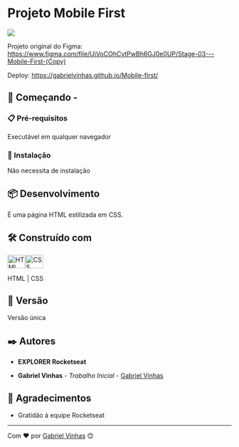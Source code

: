 # Projeto Mobile First

<img src="https://i.imgur.com/3l8Hcbo.gif">

Projeto original do Figma: https://www.figma.com/file/UiVoCOhCytPwBh6GJ0e0UP/Stage-03---Mobile-First-(Copy)

Deploy: https://gabrielvinhas.github.io/Mobile-first/

## 🚀 Começando -

### 📋 Pré-requisitos

Executável em qualquer navegador

### 🔧 Instalação

Não necessita de instalação

## 📦 Desenvolvimento

É uma página HTML estilizada em CSS. 

## 🛠️ Construído com

<img align="center" alt="HTML" height="30" width="40" src="https://cdn.worldvectorlogo.com/logos/html-1.svg"><img align="center" alt="CSS" height="30" width="40" src="https://cdn.worldvectorlogo.com/logos/css-3.svg">

HTML | CSS 

## 📌 Versão

Versão única

## ✒️ Autores

- **EXPLORER Rocketseat**

- **Gabriel Vinhas** - _Trabalho Inicial_ - [Gabriel Vinhas](https://www.linkedin.com/in/gabriel-vinhas-14282922a/)

## 🎁 Agradecimentos

- Gratidão à equipe Rocketseat

---

Com ❤️ por [Gabriel Vinhas](https://github.com/GabrielVinhas) 😊
